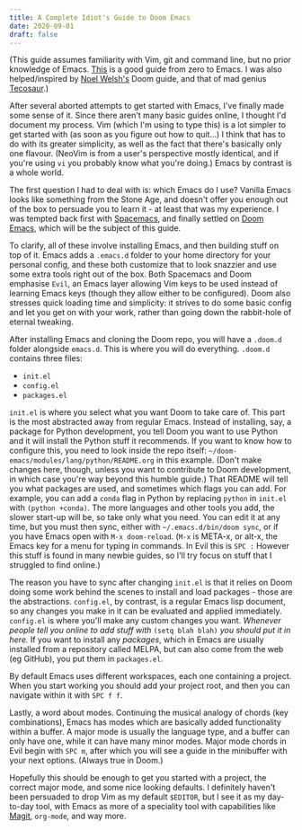 ```yaml
---
title: A Complete Idiot's Guide to Doom Emacs
date: 2020-09-01
draft: false
---
```


(This guide assumes familiarity with Vim, git and command line, but no prior knowledge of Emacs. [This](http://www.jesshamrick.com/2012/09/10/absolute-beginners-guide-to-emacs/) is a good guide from zero to Emacs. I was also helped/inspired by [Noel Welsh's](https://noelwelsh.com/posts/2019-01-10-doom-emacs.html) Doom guide, and that of mad genius [Tecosaur](https://tecosaur.github.io/emacs-config/config.html).)

After several aborted attempts to get started with Emacs, I've finally made some sense of it. Since there aren't many basic guides online, I thought I'd document my process. Vim (which I'm using to type this) is a lot simpler to get started with (as soon as you figure out how to quit...) I think that has to do with its greater simplicity, as well as the fact that there's basically only one flavour. (NeoVim is from a user's perspective mostly identical, and if you're using `vi` you probably know what you're doing.) Emacs by contrast is a whole world.

The first question I had to deal with is: which Emacs do I use? Vanilla Emacs looks like something from the Stone Age, and doesn't offer you enough out of the box to persuade you to learn it - at least that was my experience. I was tempted back first with [Spacemacs](https://www.spacemacs.org/), and finally settled on [Doom Emacs](https://github.com/hlissner/doom-emacs), which will be the subject of this guide.

To clarify, all of these involve installing Emacs, and then building stuff on top of it. Emacs adds a `.emacs.d` folder to your home directory for your personal config, and these both customize that to look snazzier and use some extra tools right out of the box. Both Spacemacs and Doom emphasise `Evil`, an Emacs layer allowing Vim keys to be used instead of learning Emacs keys (though they allow either to be configured). Doom also stresses quick loading time and simplicity: it strives to do some basic config and let you get on with your work, rather than going down the rabbit-hole of eternal tweaking.

After installing Emacs and cloning the Doom repo, you will have a `.doom.d` folder alongside `emacs.d`. This is where you will do everything. `.doom.d` contains three files:

- `init.el`
- `config.el`
- `packages.el`

`init.el` is where you select what you want Doom to take care of. This part is the most abstracted away from regular Emacs. Instead of installing, say, a package for Python development, you tell Doom you want to use Python and it will install the Python stuff it recommends.  If you want to know how to configure this, you need to look inside the repo itself: `~/doom-emacs/modules/lang/python/README.org` in this example. (Don't make changes here, though, unless you want to contribute to Doom development, in which case you're way beyond this humble guide.) That README will tell you what packages are used, and sometimes which flags you can add. For example, you can add a `conda` flag in Python by replacing `python` in `init.el` with `(python +conda)`. The more languages and other tools you add, the slower start-up will be, so take only what you need. You can edit it at any time, but you must then sync, either with `~/.emacs.d/bin/doom sync`, or if you have Emacs open with `M-x doom-reload`. (`M-x` is META-x, or alt-x, the Emacs key for a menu for typing in commands. In Evil this is `SPC :` However this stuff is found in many newbie guides, so I'll try focus on stuff that I struggled to find online.)

The reason you have to sync after changing `init.el` is that it relies on Doom doing some work behind the scenes to install and load
packages - those are the abstractions. `config.el`, by contrast, is a regular Emacs lisp document, so any changes you make in it can be
evaluated and applied immediately. `config.el` is where you'll make any custom changes you want. _Whenever people tell you online to add
stuff with_ `(setq blah blah)` _you should put it in here._ If you want to install any _packages_, which in Emacs are usually installed from
a repository called MELPA, but can also come from the web (eg GitHub), you put them in `packages.el`.

By default Emacs uses different workspaces, each one containing a project. When you start working you should add your project root, and then you can navigate within it with `SPC f f`.

Lastly, a word about modes. Continuing the musical analogy of chords (key combinations), Emacs has modes which are basically added functionality within a buffer. A major mode is usually the language type, and a buffer can only have one, while it can have many minor modes. Major mode chords in Evil begin with `SPC m`, after which you will see a guide in the minibuffer with your next options. (Always true in Doom.)

Hopefully this should be enough to get you started with a project, the correct major mode, and some nice looking defaults. I definitely haven't been persuaded to drop Vim as my default `$EDITOR`, but I see it as my day-to-day tool, with Emacs as more of a speciality tool with capabilities like [Magit](https://magit.vc/), `org-mode`, and way more.
